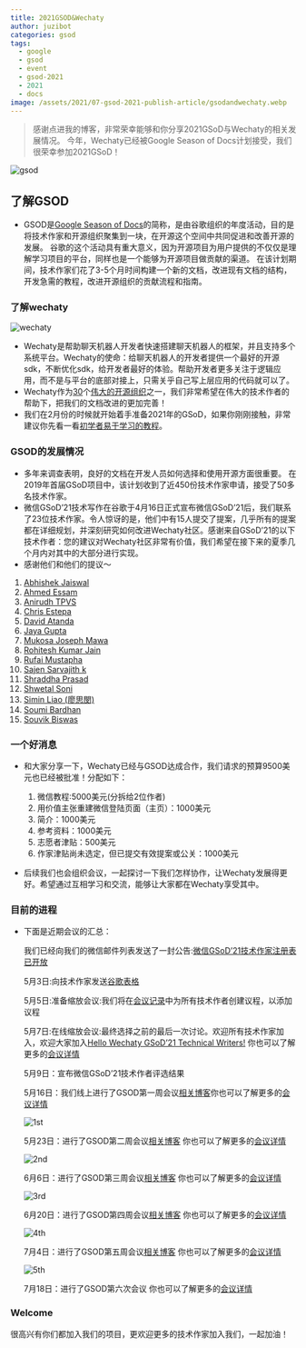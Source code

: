 ```yaml
---
title: 2021GSOD&Wechaty
author: juzibot
categories: gsod
tags:
  - google
  - gsod
  - event
  - gsod-2021
  - 2021
  - docs
image: /assets/2021/07-gsod-2021-publish-article/gsodandwechaty.webp
---
```


> 感谢点进我的博客，非常荣幸能够和你分享2021GSoD与Wechaty的相关发展情况。
  今年，Wechaty已经被Google Season of Docs计划接受，我们很荣幸参加2021GSoD！

 ![gsod](/assets/2021/07-gsod-2021-publish-article/gsod.webp)

## 了解GSOD

- GSOD是[Google Season of Docs](https://developers.google.com/season-of-docs)的简称，是由谷歌组织的年度活动，目的是将技术作家和开源组织聚集到一块，在开源这个空间中共同促进和改善开源的发展。
谷歌的这个活动具有重大意义，因为开源项目为用户提供的不仅仅是理解学习项目的平台，同样也是一个能够为开源项目做贡献的渠道。
在该计划期间，技术作家们花了3-5个月时间构建一个新的文档，改进现有文档的结构，开发急需的教程，改进开源组织的贡献流程和指南。

### 了解wechaty

![wechaty](/assets/2021/07-gsod-2021-publish-article/wechaty.webp)

- Wechaty是帮助聊天机器人开发者快速搭建聊天机器人的框架，并且支持多个系统平台。Wechaty的使命：给聊天机器人的开发者提供一个最好的开源sdk，不断优化sdk，给开发者最好的体验。帮助开发者更多关注于逻辑应用，而不是与平台的底部对接上，只需关乎自己写上层应用的代码就可以了。
- Wechaty作为[30](https://developers.google.com/season-of-docs/docs/participants)个[伟大的开源组织](https://developers.google.com/season-of-docs/docs/participants)之一，我们非常希望在伟大的技术作者的帮助下，把我们的文档改进的更加完善！
- 我们在2月份的时候就开始着手准备2021年的GSoD，如果你刚刚接触，非常建议你先看一看[初学者易于学习的教程](https://wechaty.js.org/docs/gsod/2021/)。

### GSOD的发展情况

- 多年来调查表明，良好的文档在开发人员如何选择和使用开源方面很重要。
在2019年首届GSoD项目中，该计划收到了近450份技术作家申请，接受了50多名技术作家。
- 微信GSoD’21技术写作在谷歌于4月16日正式宣布微信GSoD’21后，我们联系了23位技术作家。令人惊讶的是，他们中有15人提交了提案，几乎所有的提案都在详细规划，并深刻研究如何改进Wechaty社区。感谢来自GSoD’21的以下技术作者：您的建议对Wechaty社区非常有价值，我们希望在接下来的夏季几个月内对其中的大部分进行实现。
- 感谢他们和他们的提议～
1. [Abhishek Jaiswal](https://06412355400643469324.googlegroups.com/attach/2696b2e901464/GSoD%202021%20Project%20Proposal(Abhishek%20Jaiswal).pdf?part=0.1&view=1&vt=ANaJVrH3pZ3BlMcLvPB0Hkmb5a0UOwzTxgIx35I_eiVuC-derjfLADp6bOkSNSplVMvJjxPvaSkAPmq-uhcbTI4yJfGY6tKzbegUoN3mwGlnY-7X-cuZUCU)
1. [Ahmed Essam](https://docs.google.com/document/d/1GLxVZSUNDq_jf_OvZc82ZwjVK1ECB1srkBf2IyRYtGc/edit#heading=h.wu5oliio4h1o)
1. [Anirudh TPVS](https://groups.google.com/group/wechaty/attach/1f2bde59e72d6/Wechaty%20GSOD%202021.docx?part=0.1&view=1)
1. [Chris Estepa](https://docs.google.com/document/d/1KQHHFqXrxadsfELzYREjANdW4bgLq1v81OxJX7ujv3s/edit)
1. [David Atanda](https://www.dropbox.com/scl/fi/99bghzgaxa6lr138s262w/GSoD-2021-Proposal_-Creating-Easy-to-learn-Tutorials-for-beginner-users-of-Wechaty.paper?dl=0&rlkey=idczdeprj5fz3padp7ttzg4g7)
1. [Jaya Gupta](https://docs.google.com/document/d/1idLYEoqKcYoeID2jY-xufh3gRlDJhbmyy7MRhka38Q0/edit)
1. [Mukosa Joseph Mawa](https://docs.google.com/document/d/1WizCc8Tg047ZTnYX0wMA8tp213HVDKbCozgeLdbaeI8/edit#)
1. [Rohitesh Kumar Jain](https://docs.google.com/document/d/1YnUrU2-7gxn2e3t4HevDQbUYg3CqKRvMp_l2HFOioug/edit#)
1. [Rufai Mustapha](https://docs.google.com/document/d/1y_Gig1RTSKCAmzxiU-RHxLrDmtswLKn_ZdsEbPWm3Fg/edit)
1. [Sajen Sarvajith k](https://docs.google.com/document/d/1szNLbHT8k6ty7xYE9aRvFW2QGrOeTKea5lfcUHLyPic/edit)
1. [Shraddha Prasad](https://groups.google.com/g/wechaty/c/gN3gFp1ZKsU/m/Y32JBGYbAQAJ)
1. [Shwetal Soni](https://06412355400643469324.googlegroups.com/attach/1c45ede8c394c/shwetalsoni_gsod'21%20proposal_wechaty.pdf?part=0.1&view=1&vt=ANaJVrElF4m8VB99nbeqkqyqAljZNanks-RZwoh0kjtccYfVMzN9gQx54qseGHPw1adpo0qgrubdpE0C0LRokO9Ypjk6rRc-lJ9AqhFLotuKDmrGuMLvux4)
1. [Simin Liao (廖思閔)](https://groups.google.com/group/wechaty/attach/138b8c1c79a04/Season%20of%20Docs%20Application-Simin%20Liao.pdf?part=0.1&view=1)
1. [Soumi Bardhan](https://docs.google.com/document/d/1q2_m0gqn7_cPLVPeMmIIzP_IEeGuQxEc_cztooOhLhc/edit)
1. [Souvik Biswas](https://docs.google.com/document/d/1MD9CwO6BoB664J67ozfygBJUaawazay7dDpcXB3jJcY/edit)

### 一个好消息

- 和大家分享一下，Wechaty已经与GSOD达成合作，我们请求的预算9500美元也已经被批准！分配如下：
   1. 微信教程:5000美元(分拆给2位作者)
   2. 用价值主张重建微信登陆页面（主页）：1000美元
   3. 简介：1000美元
   4. 参考资料：1000美元
   5. 志愿者津贴：500美元
   6. 作家津贴尚未选定，但已提交有效提案或公关：1000美元

- 后续我们也会组织会议，一起探讨一下我们怎样协作，让Wechaty发展得更好。希望通过互相学习和交流，能够让大家都在Wechaty享受其中。

### 目前的进程

- 下面是近期会议的汇总：

   我们已经向我们的微信邮件列表发送了一封公告:[微信GSoD’21技术作家注册表已开放](https://groups.google.com/g/wechaty/c/C7r1_GMRRa0)

   5月3日:向技术作家发送[谷歌表格](https://forms.gle/2LDqrX5GUs6j9fJR9)

   5月5日:准备缩放会议:我们将在[会议记录](https://bit.ly/3gWBI9m)中为所有技术作者创建议程，以添加议程

   5月7日:在线缩放会议:最终选择之前的最后一次讨论。欢迎所有技术作家加入，欢迎大家加入[Hello Wechaty GSoD’21 Technical Writers!](https://wechaty.js.org/2021/05/08/gsod-2021-selected-technical-writers/)
     你也可以了解更多的[会议详情](https://docs.google.com/document/d/1fVCk8qRYc4RKGMf2UY5HOe07hEhPUOpGC34v88GEFJg/edit#heading=h.edr3nzd8l43b)

   5月9日：宣布微信GSoD’21技术作者评选结果

   5月16日：我们线上进行了GSOD第一周会议[相关博客](https://wechaty.js.org/2021/05/16/gsod-2021-week1-meeting/)你也可以了解更多的[会议详情](https://docs.google.com/document/d/1fVCk8qRYc4RKGMf2UY5HOe07hEhPUOpGC34v88GEFJg/edit#heading=h.o69fqys8gbda)

     ![1st](/assets/2021/07-gsod-2021-publish-article/1st.webp)

   5月23日：进行了GSOD第二周会议[相关博客](https://wechaty.js.org/2021/05/23/gsod-2021-second-meeting/)
   你也可以了解更多的[会议详情](https://docs.google.com/document/d/1fVCk8qRYc4RKGMf2UY5HOe07hEhPUOpGC34v88GEFJg/edit#heading=h.3ly9biu8mtyy)

     ![2nd](/assets/2021/07-gsod-2021-publish-article/2nd.webp)

   6月6日：进行了GSOD第三周会议[相关博客](https://wechaty.js.org/2021/06/06/gsod-2021-third-meeting/)
   你也可以了解更多的[会议详情](https://docs.google.com/document/d/1fVCk8qRYc4RKGMf2UY5HOe07hEhPUOpGC34v88GEFJg/edit#heading=h.lmf3j0zgmymr)

     ![3rd](/assets/2021/07-gsod-2021-publish-article/3rd.webp)

   6月20日：进行了GSOD第四周会议[相关博客](https://wechaty.js.org/2021/06/22/gsod-2021-fourth-meeting/)
   你也可以了解更多的[会议详情](https://docs.google.com/document/d/1fVCk8qRYc4RKGMf2UY5HOe07hEhPUOpGC34v88GEFJg/edit#heading=h.3am6kd2l4v24)

     ![4th](/assets/2021/07-gsod-2021-publish-article/4th.webp)

   7月4日：进行了GSOD第五周会议[相关博客](https://wechaty.js.org/2021/07/06/gsod-2021-fifth-meeting/)
   你也可以了解更多的[会议详情](https://docs.google.com/document/d/1fVCk8qRYc4RKGMf2UY5HOe07hEhPUOpGC34v88GEFJg/edit#heading=h.s6s37xc2auay)

     ![5th](/assets/2021/07-gsod-2021-publish-article/5th.webp)

   7月18日：进行了GSOD第六次会议
   你也可以了解更多的[会议详情](https://docs.google.com/document/d/1fVCk8qRYc4RKGMf2UY5HOe07hEhPUOpGC34v88GEFJg/edit#heading=h.6t69cjoyal0l)

### Welcome

很高兴有你们都加入我们的项目，更欢迎更多的技术作家加入我们，一起加油！
